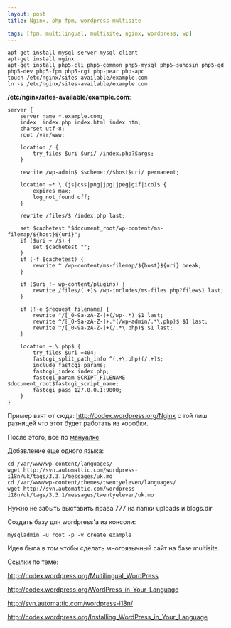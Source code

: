 ```yaml
---
layout: post
title: Nginx, php-fpm, wordpress multisite

tags: [fpm, multilingual, multisite, nginx, wordpress, wp]
---
```


    apt-get install mysql-server mysql-client
    apt-get install nginx
    apt-get install php5-cli php5-common php5-mysql php5-suhosin php5-gd php5-dev php5-fpm php5-cgi php-pear php-apc
    touch /etc/nginx/sites-available/example.com
    ln -s /etc/nginx/sites-available/example.com

**/etc/nginx/sites-available/example.com**:

    server {
        server_name *.example.com;
        index  index.php index.html index.htm;
        charset utf-8;
        root /var/www;

        location / {
            try_files $uri $uri/ /index.php?$args;
        }

        rewrite /wp-admin$ $scheme://$host$uri/ permanent;

        location ~* \.(js|css|png|jpg|jpeg|gif|ico)$ {
            expires max;
            log_not_found off;
        }

        rewrite /files/$ /index.php last;

        set $cachetest "$document_root/wp-content/ms-filemap/${host}${uri}";
        if ($uri ~ /$) {
            set $cachetest "";
        }
        if (-f $cachetest) {
            rewrite ^ /wp-content/ms-filemap/${host}${uri} break;
        }

        if ($uri !~ wp-content/plugins) {
            rewrite /files/(.+)$ /wp-includes/ms-files.php?file=$1 last;
        }

        if (!-e $request_filename) {
            rewrite ^/[_0-9a-zA-Z-]+(/wp-.*) $1 last;
            rewrite ^/[_0-9a-zA-Z-]+.*(/wp-admin/.*\.php)$ $1 last;
            rewrite ^/[_0-9a-zA-Z-]+(/.*\.php)$ $1 last;
        }

        location ~ \.php$ {
            try_files $uri =404;
            fastcgi_split_path_info ^(.+\.php)(/.+)$;
            include fastcgi_params;
            fastcgi_index index.php;
            fastcgi_param SCRIPT_FILENAME $document_root$fastcgi_script_name;
            fastcgi_pass 127.0.0.1:9000;
        }
    }

Пример взят от сюда: http://codex.wordpress.org/Nginx с той лиш разницей что этот будет работать из коробки.

После этого, все по [мануалке](/663/)


Добавление еще одного языка:

    cd /var/www/wp-content/languages/
    wget http://svn.automattic.com/wordpress-i18n/uk/tags/3.3.1/messages/uk.mo
    cd /var/www/wp-content/themes/twentyeleven/languages/
    wget http://svn.automattic.com/wordpress-i18n/uk/tags/3.3.1/messages/twentyeleven/uk.mo

Нужно не забыть выставить права 777 на папки uploads и blogs.dir

Создать базу для wordpress'а из консоли:

    mysqladmin -u root -p -v create example

Идея была в том чтобы сделать многоязычный сайт на базе multisite.

Ссылки по теме:

http://codex.wordpress.org/Multilingual_WordPress

http://codex.wordpress.org/WordPress_in_Your_Language

http://svn.automattic.com/wordpress-i18n/

http://codex.wordpress.org/Installing_WordPress_in_Your_Language
